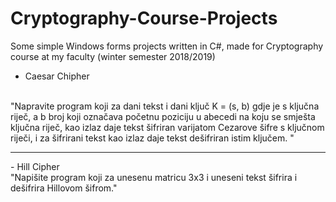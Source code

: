# Cryptography-Course-Projects
Some simple Windows forms projects written in C#, made for Cryptography course at my faculty (winter semester 2018/2019)

- Caesar Chipher
<br>
"Napravite program koji za dani tekst i dani ključ K = (s, b) gdje je s ključna riječ, a b broj koji označava početnu poziciju u abecedi na koju se smješta ključna riječ, kao izlaz daje tekst šifriran varijatom Cezarove šifre s ključnom riječi, i za šifrirani tekst kao izlaz daje tekst dešifriran istim ključem. "
<hr>
- Hill Cipher
<br>
"Napišite program koji za unesenu matricu 3x3 i uneseni tekst šifrira i dešifrira Hillovom šifrom."
